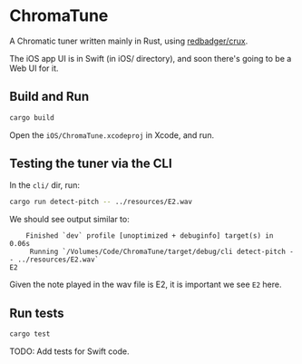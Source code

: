 # ChromaTune

A Chromatic tuner written mainly in Rust, using [redbadger/crux](https://github.com/redbadger/crux).

The iOS app UI is in Swift (in iOS/ directory), and soon there's going to be a Web UI for it.

## Build and Run

```sh
cargo build
```

Open the `iOS/ChromaTune.xcodeproj` in Xcode, and run.

## Testing the tuner via the CLI

In the `cli/` dir, run:

```sh
cargo run detect-pitch -- ../resources/E2.wav
```

We should see output similar to:

```
    Finished `dev` profile [unoptimized + debuginfo] target(s) in 0.06s
     Running `/Volumes/Code/ChromaTune/target/debug/cli detect-pitch -- ../resources/E2.wav`
E2
```

Given the note played in the wav file is E2, it is important we see `E2` here.


## Run tests

```sh
cargo test
```

TODO: Add tests for Swift code.
